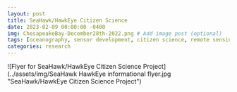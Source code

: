 ```yaml
---
layout: post
title: SeaHawk/HawkEye Citizen Science
date: 2023-02-09 00:00:00 -0400
img: ChesapeakeBay-December28th-2022.png # Add image post (optional)
tags: [oceanography, sensor development, citizen science, remote sensing] # add tag
categories: research
---
```


![Flyer for SeaHawk/HawkEye Citizen Science Project](../assets/img/SeaHawk HawkEye informational flyer.jpg "SeaHawk/HawkEye Citizen Science Project")